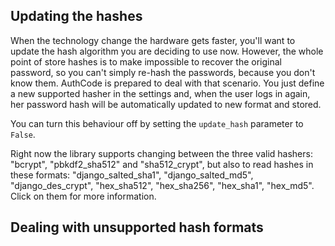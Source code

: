 ## Updating the hashes
When the technology change the hardware gets faster, you'll want to update the hash algorithm you are deciding to use now. However, the whole point of store hashes is to make impossible to recover the original password, so you can't simply re-hash the passwords, because you don't know them.
AuthCode is prepared to deal with that scenario. You just define a new supported hasher in the settings and, when the user logs in again, her password hash will be automatically updated to new format and stored.

You can turn this behaviour off by setting the `update_hash` parameter to `False`.

Right now the library supports changing between the three valid hashers: "bcrypt", "pbkdf2_sha512" and "sha512_crypt", but also to read hashes in these formats: "django_salted_sha1", "django_salted_md5", "django_des_crypt", "hex_sha512", "hex_sha256", "hex_sha1", "hex_md5". Click on them for more information.

## Dealing with unsupported hash formats

